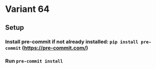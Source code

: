 # Variant 64

## Setup
### Install pre-commit if not already installed: `pip install pre-commit` (https://pre-commit.com/)
### Run `pre-commit install`
